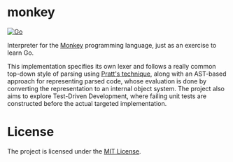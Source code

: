 # monkey

[![Go](https://github.com/gustavodiasag/monkey/actions/workflows/go.yml/badge.svg)](https://github.com/gustavodiasag/monkey/actions/workflows/go.yml)

Interpreter for the [Monkey](https://interpreterbook.com/) programming language, just as an exercise to learn Go.

This implementation specifies its own lexer and follows a really common top-down style of parsing using [Pratt's technique](https://matklad.github.io/2020/04/13/simple-but-powerful-pratt-parsing.html), along with an AST-based approach for representing parsed code, whose evaluation is done by converting the representation to an internal object system. The project also aims to explore Test-Driven Development, where failing unit tests are constructed before the actual targeted implementation.

# License

The project is licensed under the [MIT License](LICENSE).
